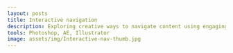 ```yaml
---
layout: posts
title: Interactive navigation
description: Exploring creative ways to navigate content using engaging svg animations.
tools: Photoshop, AE, Illustrator
image: assets/img/Interactive-nav-thumb.jpg
---
```

